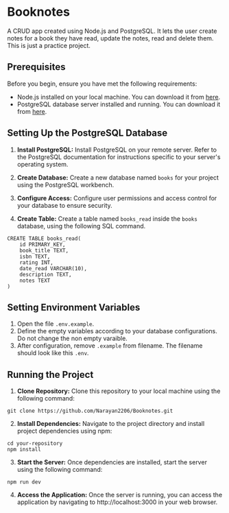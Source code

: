 # Booknotes
A CRUD app created using Node.js and PostgreSQL.
It lets the user create notes for a book they have read, update the notes, read and delete them. This is just a practice project.

## Prerequisites
Before you begin, ensure you have met the following requirements:

+ Node.js installed on your local machine. You can download it from [here](https://nodejs.org/en).
+ PostgreSQL database server installed and running. You can download it from [here](https://www.postgresql.org/).

## Setting Up the PostgreSQL Database

1. **Install PostgreSQL:** Install PostgreSQL on your remote server. Refer to the PostgreSQL documentation for instructions specific to your server's operating system.

2. **Create Database:** Create a new database named `books` for your project using the PostgreSQL workbench.

3. **Configure Access:** Configure user permissions and access control for your database to ensure security.

4. **Create Table:** Create a table named `books_read` inside the `books` database, using the following SQL command.
```
CREATE TABLE books_read(
    id PRIMARY_KEY,
    book_title TEXT,
    isbn TEXT,
    rating INT,
    date_read VARCHAR(10),
    description TEXT,
    notes TEXT
)
```

## Setting Environment Variables

1. Open the file `.env.example`.
2. Define the empty variables according to your database configurations. Do not change the non empty varaible.
3. After configuration, remove `.example` from filename. The filename should look like this `.env`.

## Running the Project

1.  **Clone Repository:** Clone this repository to your local machine using the following command:

``` 
git clone https://github.com/Narayan2206/Booknotes.git
```

2. **Install Dependencies:** Navigate to the project directory and install project dependencies using npm:

```
cd your-repository
npm install
```

3. **Start the Server:** Once dependencies are installed, start the server using the following command:

```
npm run dev
```
4. **Access the Application:** Once the server is running, you can access the application by navigating to http://localhost:3000 in your web browser.
